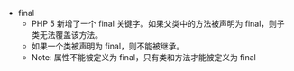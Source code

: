 * final
    * PHP 5 新增了一个 final 关键字。如果父类中的方法被声明为 final，则子类无法覆盖该方法。
    * 如果一个类被声明为 final，则不能被继承。
    * Note: 属性不能被定义为 final，只有类和方法才能被定义为 final
  
